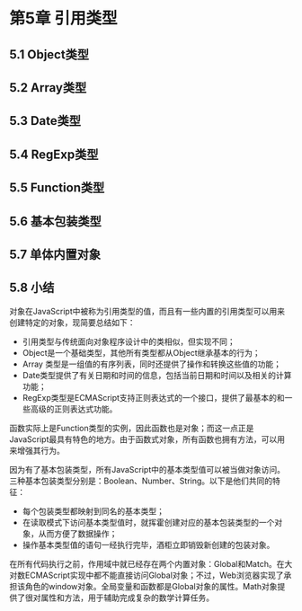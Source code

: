 # 第5章 引用类型

## 5.1 Object类型
## 5.2 Array类型
## 5.3 Date类型
## 5.4 RegExp类型
## 5.5 Function类型
## 5.6 基本包装类型
## 5.7 单体内置对象

## 5.8 小结

对象在JavaScript中被称为引用类型的值，而且有一些内置的引用类型可以用来创建特定的对象，现简要总结如下：
- 引用类型与传统面向对象程序设计中的类相似，但实现不同；
- Object是一个基础类型，其他所有类型都从Object继承基本的行为；
- Array 类型是一组值的有序列表，同时还提供了操作和转换这些值的功能；
- Date类型提供了有关日期和时间的信息，包括当前日期和时间以及相关的计算功能；
- RegExp类型是ECMAScript支持正则表达式的一个接口，提供了最基本的和一些高级的正则表达式功能。

函数实际上是Function类型的实例，因此函数也是对象；而这一点正是JavaScript最具有特色的地方。由于函数式对象，所有函数也拥有方法，可以用来增强其行为。

因为有了基本包装类型，所有JavaScript中的基本类型值可以被当做对象访问。三种基本包装类型分别是：Boolean、Number、String。以下是他们共同的特征：
- 每个包装类型都映射到同名的基本类型；
- 在读取模式下访问基本类型值时，就挥霍创建对应的基本包装类型的一个对象，从而方便了数据操作；
- 操作基本类型值的语句一经执行完毕，酒柜立即销毁新创建的包装对象。

在所有代码执行之前，作用域中就已经存在两个内置对象：Global和Match。在大对数ECMAScript实现中都不能直接访问Global对象；不过，Web浏览器实现了承担该角色的window对象。全局变量和函数都是Global对象的属性。Math对象提供了很对属性和方法，用于辅助完成复杂的数学计算任务。